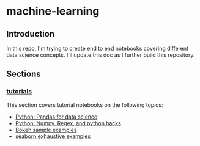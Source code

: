 # machine-learning

## Introduction

In this repo, I'm trying to create end to end notebooks covering 
different data science concepts. I'll update this doc as I further build this repository.


## Sections

### [tutorials](https://github.com/shik3519/machine-learning/tree/master/tutorials)

This section covers tutorial notebooks on the following topics:
* [Python: Pandas for data science](https://github.com/shik3519/machine-learning/blob/master/tutorials/001-python-pandas.ipynb)
* [Python: Numpy, Regex, and python hacks](https://github.com/shik3519/machine-learning/blob/master/tutorials/003-python-basics-numpy-regex.ipynb)
* [Bokeh sample examples](https://github.com/shik3519/machine-learning/blob/master/tutorials/004-bokeh.ipynb)
* [seaborn exhaustive examples](https://github.com/shik3519/machine-learning/blob/master/tutorials/002-data-visualization.ipynb)


